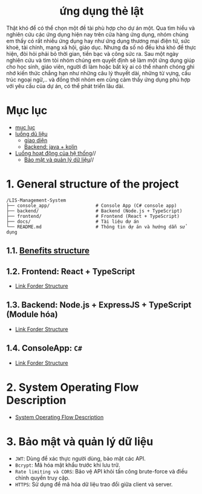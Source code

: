 <h1 align="center">ứng dụng thẻ lật</h1>

Thật khó để có thể chọn một đề tài phù hợp cho dự án một. Qua tìm hiểu và nghiên cứu các ứng dụng hiện nay trên cửa hàng ứng dụng, nhóm chúng em thấy có rất nhiều ứng dụng hay như ứng dụng thương mại điện tử, sức khoẻ, tài chính, mạng xã hội, giáo dục. Nhưng đa số nó đều khá khó để thực hiện, đòi hỏi phải bỏ thời gian, tiền bạc và công sức ra. Sau một ngày nghiên cứu và tìm tòi nhóm chúng em quyết định sẽ làm một ứng dụng giúp cho học sinh, giáo viên, người đi làm hoặc bất kỳ ai có thể nhanh chóng ghi nhớ kiến thức chẳng hạn như những câu lý thuyết dài, những từ vựng, cấu trúc ngoại ngữ,.. và đồng thời nhóm em cũng cảm thấy ứng dụng phù hợp với yêu cầu của dự án, có thể phát triển lâu dài. 

# Mục lục

- [mục lục](#mục-lục)
- [luồng dũ liệu](#luòng-dũ-liệu)
  - [giao diện](#giao-diện)
  - [Backend: java + kolin](#backend-java--kolin)
- [Luồng hoạt động của hệ thống](#luồng-hoạt-động-của-hệ-thống)//
  - [Bảo mật và quản lý dữ liệu](#bảo-mật-và-quản-lý-dữ-liệu)//
# 1. General structure of the project

```
/LIS-Management-System
├── console_app/                 # Console App (C# console app)
├── backend/                     # Backend (Node.js + TypeScript)
├── frontend/                    # Frontend (React + TypeScript)
├── docs/                        # Tài liệu dự án
└── README.md                    # Thông tin dự án và hướng dẫn sử dụng
```

## 1.1. [Benefits structure](../docs/structures/Benefits.md)

## 1.2. Frontend: React + TypeScript

- [Link Forder Structure](../docs/structures/FRONTEND.md)

## 1.3. Backend: Node.js + ExpressJS + TypeScript (Module hóa)

- [Link Forder Structure](../docs/structures/BACKEND.md)

## 1.4. ConsoleApp: `C#`

- [Link Forder Structure](../docs/structures/LisConsoleApp.md)

# 2. System Operating Flow Description

- [System Operating Flow Description](../docs/structures/System%20Operating%20Flow%20Description.md)

# 3. Bảo mật và quản lý dữ liệu

- `JWT`: Dùng để xác thực người dùng, bảo mật các API.
- `Bcrypt`: Mã hóa mật khẩu trước khi lưu trữ.
- `Rate limiting và CORS`: Bảo vệ API khỏi tấn công brute-force và điều chỉnh quyền truy cập.
- `HTTPS`: Sử dụng để mã hóa dữ liệu trao đổi giữa client và server.
